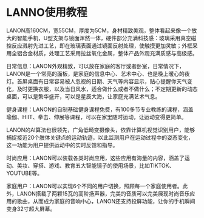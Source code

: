 # LANNO使用教程
LANON高160CM，宽55CM，厚度为5CM，身材精致美观，整体看起来像一个放大的智能手机，U型支架与镜面浑然一体，硬件部分充满科技感：玻璃采用真空磁控反应溅射先进工艺，即在玻璃表面通过镜面反射处理，使触摸更加灵敏；外框采用全铝合金材质，处理工艺采用拉丝氧化金属，整体产品外观充满质感与高级感。

日常信息：LANON外观精致，可以放在家庭的客厅或者卧室，日常情况下，LANON是一个常亮的面板，是家庭的信息中心、艺术中心、也是晚上暖心的夜灯。首屏桌面有日常容易被人忽视的日期、天气等内容显示，贴心提醒你天气变化，及时更换衣服，以及当日风水，适合做什么或者不做什么；不定期更新的动态桌面，可以是繁华盛开，可以是星辰大海，让家庭充满艺术气息。

健身课程：LANON的自制基础健身课程免费，有100多节专业教练的课程，涵盖瑜伽、HIIT、拳击、伸展等课程，可以在家里随时运动，让运动变得更简单。

LANON的AI算法也很领先，广角低畸变摄像头，依靠计算机视觉识别用户，能够捕捉接近20个肢体关键点的运动轨迹，以此监测用户在运动过程中的姿态变化，这一功能为用户提供运动中的实时反馈和指导。

时尚应用：LANON可以装载各类时尚应用，这些应用有海量的内容，涵盖了运动、美妆、穿搭、游戏、教育五大智能镜子的使用场景，比如TIKTOK、YOUTUBE等。

家庭用户：LANON可以实现6个不同的用户切换，照顾每一个家庭使用者。此外，LANON搭载了两颗15瓦的高阶扬声器，完美的音质可以完美展现时尚音乐应用的歌曲，从而成为家庭的音响中心，LANON还支持投屏功能，让你的手机瞬间变身32寸超大屏幕。

